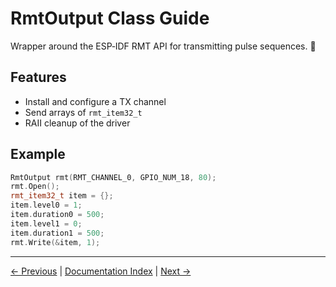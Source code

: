 # RmtOutput Class Guide

Wrapper around the ESP‑IDF RMT API for transmitting pulse sequences. 📡

## Features
- Install and configure a TX channel
- Send arrays of `rmt_item32_t`
- RAII cleanup of the driver

## Example
```cpp
RmtOutput rmt(RMT_CHANNEL_0, GPIO_NUM_18, 80);
rmt.Open();
rmt_item32_t item = {};
item.level0 = 1;
item.duration0 = 500;
item.level1 = 0;
item.duration1 = 500;
rmt.Write(&item, 1);
```

---

[← Previous](DacOutput.md) | [Documentation Index](index.md) | [Next →](NvsStorage.md)
